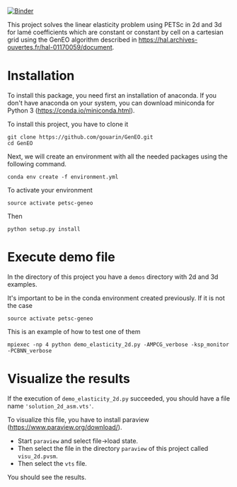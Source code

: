 [![Binder](https://mybinder.org/badge.svg)](https://mybinder.org/v2/gh/gouarin/GenEO/master)

This project solves the linear elasticity problem using PETSc in 2d and 3d for lamé coefficients which are constant or constant by cell on a cartesian grid using the GenEO algorithm described in https://hal.archives-ouvertes.fr/hal-01170059/document.

# Installation

To install this package, you need first an installation of anaconda. If you don't have anaconda on your system, you can download miniconda for Python 3 (https://conda.io/miniconda.html).

To install this project, you have to clone it

    git clone https://github.com/gouarin/GenEO.git
    cd GenEO

Next, we will create an environment with all the needed packages using the following command.

    conda env create -f environment.yml

To activate your environment

    source activate petsc-geneo

Then

    python setup.py install

# Execute demo file

In the directory of this project you have a `demos` directory with 2d and 3d examples.

It's important to be in the conda environment created previously. If it is not the case

    source activate petsc-geneo

This is an example of how to test one of them

    mpiexec -np 4 python demo_elasticity_2d.py -AMPCG_verbose -ksp_monitor -PCBNN_verbose

# Visualize the results

If the execution of `demo_elasticity_2d.py` succeeded, you should have a file name `'solution_2d_asm.vts'`. 

To visualize this file, you have to install paraview (https://www.paraview.org/download/).

- Start `paraview` and select file->load state. 
- Then select the file in the directory `paraview` of this project called `visu_2d.pvsm`.
- Then select the `vts` file.

You should see the results.
